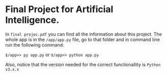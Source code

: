 ﻿# Final Project for Artificial Intelligence.

In ```final projec.pdf``` you can find all the information about this project.
The whole app is in the ``/app/app.py`` file, go to that folder and in command line run the following command:

``$/app>> py app.py`` or ``$/app>> python app.py``

Also, notice that the version needed for the correct functionallity is ``Python v3.x.x``
